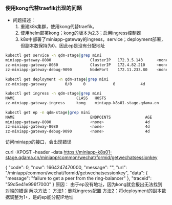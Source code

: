 ### 使用kong代替traefik出现的问题
- 问题描述：
  1. 重建k8s集群，使用kong代替traefik。
  2. 使用helm部署kong；kong的版本为2.3；启用ingress控制器
  3. k8s中部署了miniapp-gateway的ingress，service；deployment部署，但副本数保持为0。因此ep是没有分配地址
```bash
kubectl get service -n qdm-stage|grep mini
miniapp-gateway-8080                 ClusterIP   172.3.5.143      <none>        8080/TCP            4d
zz-miniapp-gateway-8080              ClusterIP   172.4.82.210     <none>        8080/TCP            4d
zz-miniapp-gateway-debug-9090        NodePort    172.11.233.80    <none>        9090:32710/TCP      4d
 
kubectl get deployment -n qdm-stage|grep mini
zz-miniapp-gateway        0/0     0            0           4d
 
kubectl get ingress -n qdm-stage|grep mini
NAME                           CLASS   HOSTS                             ADDRESS   PORTS   AGE
zz-miniapp-gateway-ingress     kong    miniapp-k8s01-stage.qdama.cn                80      5s
 
kubectl get ep -n qdm-stage|grep mini
NAME                                 ENDPOINTS               AGE
miniapp-gateway-8080                 <none>                  4d
zz-miniapp-gateway-8080              <none>                  4d
zz-miniapp-gateway-debug-9090        <none>                  4d
```
访问miniapp的接口，会出现错误

curl -XPOST -header -data https://miniapp-k8s01-stage.qdama.cn/miniapp/common/wechat/formid/getwechatsessionkey
 
{
    "code": 0,
    "now": 1664247470000,
    "message": "",
    "url": "/miniapp/common/wechat/formid/getwechatsessionkey",
    "data": {
        "message": "failure to get a peer from the ring-balancer"
    },
    "traceid": "59d5e41e996f7000"
}
原因：
由于ep没有地址，因为kong就会报出无法找到对端的错误
解决方法：
方法1：删除ingress配置
方法2：将deployment的副本数据调整为1+，是的ep能分配IP地址